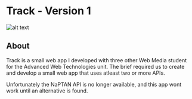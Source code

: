 # Track - Version 1

![alt text](https://norrisollie.github.io/track-v1/image.png "Image of Track, V1")


## About
Track is a small web app I developed with three other Web Media student for the Advanced Web Technologies unit. The brief required us to create and develop a small web app that uses atleast two or more APIs.

Unfortunately the NaPTAN API is no longer available, and this app wont work until an alternative is found.
